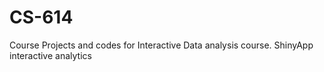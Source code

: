 # CS-614
Course Projects and codes for Interactive Data analysis course. ShinyApp interactive analytics
